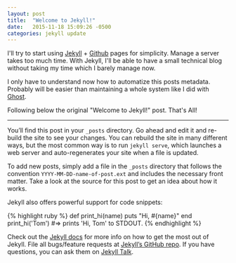 ```yaml
---
layout: post
title:  "Welcome to Jekyll!"
date:   2015-11-18 15:09:26 -0500
categories: jekyll update
---
```


I'll try to start using [Jekyll](http://jekyllrb.com/) + [Github](http://pages.github.com) pages for simplicity. Manage a server takes too much time. With Jekyll, I'll be able to have a small technical blog without taking my time which I barely manage now.

I only have to understand now how to automatize this posts metadata. Probably will be easier than maintaining a whole system like I did with [Ghost](http://ghost.org).

Following below the original "Welcome to Jekyll!" post. That's All!

---

You’ll find this post in your `_posts` directory. Go ahead and edit it and re-build the site to see your changes. You can rebuild the site in many different ways, but the most common way is to run `jekyll serve`, which launches a web server and auto-regenerates your site when a file is updated.

To add new posts, simply add a file in the `_posts` directory that follows the convention `YYYY-MM-DD-name-of-post.ext` and includes the necessary front matter. Take a look at the source for this post to get an idea about how it works.

Jekyll also offers powerful support for code snippets:

{% highlight ruby %}
def print_hi(name)
  puts "Hi, #{name}"
end
print_hi('Tom')
#=> prints 'Hi, Tom' to STDOUT.
{% endhighlight %}

Check out the [Jekyll docs][jekyll-docs] for more info on how to get the most out of Jekyll. File all bugs/feature requests at [Jekyll’s GitHub repo][jekyll-gh]. If you have questions, you can ask them on [Jekyll Talk][jekyll-talk].

[jekyll-docs]: http://jekyllrb.com/docs/home
[jekyll-gh]:   https://github.com/jekyll/jekyll
[jekyll-talk]: https://talk.jekyllrb.com/
